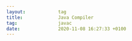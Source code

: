 ```yaml
---
layout:            tag
title:             Java Compiler
tag:               javac
date:              2020-11-08 16:27:33 +0100
---
```

